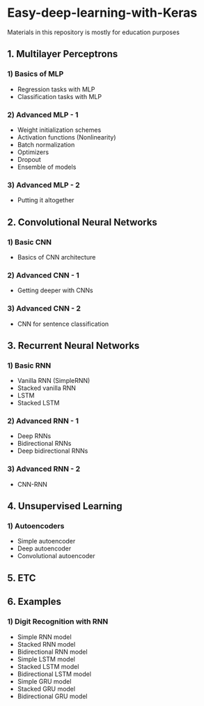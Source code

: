 # Easy-deep-learning-with-Keras

Materials in this repository is mostly for education purposes

## 1. Multilayer Perceptrons

### 1) Basics of MLP
- Regression tasks with MLP
- Classification tasks with MLP

### 2) Advanced MLP - 1
- Weight initialization schemes
- Activation functions (Nonlinearity)
- Batch normalization
- Optimizers
- Dropout
- Ensemble of models

### 3) Advanced MLP - 2
- Putting it altogether

## 2. Convolutional Neural Networks

### 1) Basic CNN
- Basics of CNN architecture

### 2) Advanced CNN - 1
- Getting deeper with CNNs

### 3) Advanced CNN - 2
- CNN for sentence classification

## 3. Recurrent Neural Networks

### 1) Basic RNN
- Vanilla RNN (SimpleRNN)
- Stacked vanilla RNN
- LSTM
- Stacked LSTM

### 2) Advanced RNN - 1
- Deep RNNs
- Bidirectional RNNs
- Deep bidirectional RNNs

### 3) Advanced RNN - 2
- CNN-RNN

## 4. Unsupervised Learning

### 1) Autoencoders
- Simple autoencoder
- Deep autoencoder
- Convolutional autoencoder

## 5. ETC

## 6. Examples

### 1) Digit Recognition with RNN
  - Simple RNN model
  - Stacked RNN model
  - Bidirectional RNN model
  - Simple LSTM model
  - Stacked LSTM model
  - Bidirectional LSTM model
  - Simple GRU model
  - Stacked GRU model
  - Bidirectional GRU model
